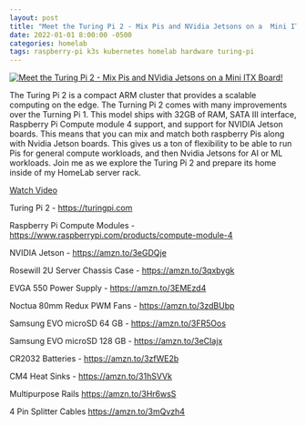 ```yaml
---
layout: post
title: "Meet the Turing Pi 2 - Mix Pis and NVidia Jetsons on a  Mini ITX Board!"
date: 2022-01-01 8:00:00 -0500
categories: homelab
tags: raspberry-pi k3s kubernetes homelab hardware turing-pi
---
```


[![Meet the Turing Pi 2 - Mix Pis and NVidia Jetsons on a  Mini ITX Board!](https://img.youtube.com/vi/PX5UAtPeyd8/0.jpg)](https://www.youtube.com/watch?v=PX5UAtPeyd8 "Meet the Turing Pi 2 - Mix Pis and NVidia Jetsons on a  Mini ITX Board!")

The Turing Pi 2 is a compact ARM cluster that provides a scalable computing on the edge.  The Turning Pi 2 comes with many improvements over the Turning Pi 1.  This model ships with 32GB of RAM, SATA III interface, Raspberry Pi Compute module 4 support, and support for NVIDIA Jetson boards.  This means that you can mix and match both raspberry Pis along with Nvidia Jetson boards. This gives us a ton of flexibility to be able to run Pis for general compute workloads, and then Nvidia Jetsons for AI or ML workloads.  Join me as we explore the Turing Pi 2 and prepare its home inside of my HomeLab server rack.

[Watch Video](https://www.youtube.com/watch?v=PX5UAtPeyd8)

Turing Pi 2 - <https://turingpi.com>

Raspberry Pi Compute Modules - <https://www.raspberrypi.com/products/compute-module-4>

NVIDIA Jetson - <https://amzn.to/3eGDQje>

Rosewill 2U Server Chassis Case - <https://amzn.to/3qxbygk>

EVGA 550 Power Supply - <https://amzn.to/3EMEzd4>

Noctua 80mm Redux PWM Fans - <https://amzn.to/3zdBUbp>

Samsung EVO microSD 64 GB - <https://amzn.to/3FR5Oos>

Samsung EVO microSD 128 GB - <https://amzn.to/3eCIajx>

CR2032 Batteries - <https://amzn.to/3zfWE2b>

CM4 Heat Sinks - <https://amzn.to/31hSVVk>

Multipurpose Rails <https://amzn.to/3Hr6wsS>

4 Pin Splitter Cables <https://amzn.to/3mQvzh4>
